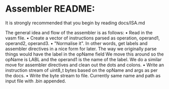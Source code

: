 # Assembler README:

It is strongly recommended that you begin by reading docs/ISA.md

The general idea and flow of the assembler is as follows:
• Read in the vasm file.
• Create a vector of instructions parsed as operation, operand1, operand2, operand3.
• "Normalise it". In other words, get labels and assembler directives in a nice form for later. The way we originally parse things would have the label in the opName field
We move this around so the opName is LABL and the operand1 is the name of the label. We do a similar move for assembler directives and clean out the dots and colons.
• Write an instruction stream of uint8_t bytes based on the opName and args as per the docs.
• Write the byte stream to file. Currently same name and path as input file with .bin appended.
